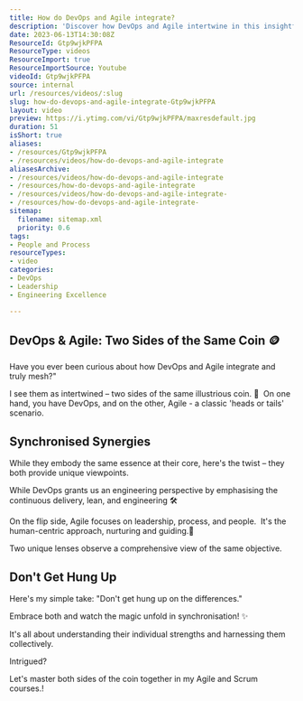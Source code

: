 ```yaml
---
title: How do DevOps and Agile integrate?
description: 'Discover how DevOps and Agile intertwine in this insightful short video with Martin Hinshelwood. Unlock the synergy for high-performing teams! #DevOps #Agile'
date: 2023-06-13T14:30:08Z
ResourceId: Gtp9wjkPFPA
ResourceType: videos
ResourceImport: true
ResourceImportSource: Youtube
videoId: Gtp9wjkPFPA
source: internal
url: /resources/videos/:slug
slug: how-do-devops-and-agile-integrate-Gtp9wjkPFPA
layout: video
preview: https://i.ytimg.com/vi/Gtp9wjkPFPA/maxresdefault.jpg
duration: 51
isShort: true
aliases:
- /resources/Gtp9wjkPFPA
- /resources/videos/how-do-devops-and-agile-integrate
aliasesArchive:
- /resources/videos/how-do-devops-and-agile-integrate
- /resources/how-do-devops-and-agile-integrate
- /resources/videos/how-do-devops-and-agile-integrate-
- /resources/how-do-devops-and-agile-integrate-
sitemap:
  filename: sitemap.xml
  priority: 0.6
tags:
- People and Process
resourceTypes:
- video
categories:
- DevOps
- Leadership
- Engineering Excellence

---
```

## DevOps & Agile: Two Sides of the Same Coin 🪙

Have you ever been curious about how DevOps and Agile integrate and truly mesh?"

I see them as intertwined – two sides of the same illustrious coin. 🔄  On one hand, you have DevOps, and on the other, Agile - a classic 'heads or tails' scenario.

## Synchronised Synergies

While they embody the same essence at their core, here's the twist – they both provide unique viewpoints.

While DevOps grants us an engineering perspective by emphasising the continuous delivery, lean, and engineering 🛠️

On the flip side, Agile focuses on leadership, process, and people.  It's the human-centric approach, nurturing and guiding.🌱

Two unique lenses observe a comprehensive view of the same objective.

## Don't Get Hung Up

Here's my simple take: "Don't get hung up on the differences."

Embrace both and watch the magic unfold in synchronisation! ✨

It's all about understanding their individual strengths and harnessing them collectively.

Intrigued?

Let's master both sides of the coin together in my Agile and Scrum courses.!
